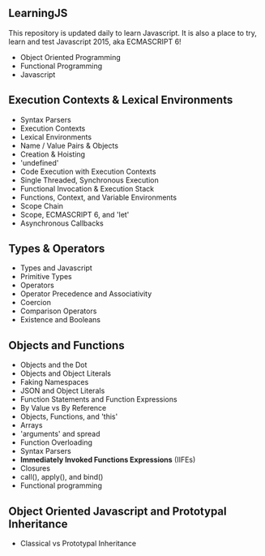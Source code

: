 ## LearningJS
This repository is updated daily to learn Javascript. It is also a place to try,
learn and test Javascript 2015, aka ECMASCRIPT 6!
+ Object Oriented Programming
+ Functional Programming
+ Javascript

## Execution Contexts & Lexical Environments
+ Syntax Parsers
+ Execution Contexts
+ Lexical Environments
+ Name / Value Pairs & Objects
+ Creation & Hoisting
+ 'undefined'
+ Code Execution with Execution Contexts
+ Single Threaded, Synchronous Execution
+ Functional Invocation & Execution Stack
+ Functions, Context, and Variable Environments
+ Scope Chain
+ Scope, ECMASCRIPT 6, and 'let'
+ Asynchronous Callbacks

## Types & Operators
+ Types and Javascript
+ Primitive Types
+ Operators
+ Operator Precedence and Associativity
+ Coercion
+ Comparison Operators
+ Existence and Booleans

## Objects and Functions
+ Objects and the Dot
+ Objects and Object Literals
+ Faking Namespaces
+ JSON and Object Literals
+ Function Statements and Function Expressions
+ By Value vs By Reference
+ Objects, Functions, and 'this'
+ Arrays
+ 'arguments' and spread
+ Function Overloading
+ Syntax Parsers
+ **Immediately Invoked Functions Expressions** (IIFEs)
+ Closures
+ call(), apply(), and bind()
+ Functional programming

## Object Oriented Javascript and Prototypal Inheritance
+ Classical vs Prototypal Inheritance